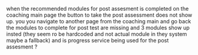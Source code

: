 when the recommended modules for post assesment is completed on the coaching main page the button to take the
post assessment does not show up. you you navigate to another page from the coaching main and go back the
modules to complete for post test are missing and 3 modules show up insted (they seem ro be hardcoded and not actual module in they system maybe a fallback) and is progress service being used for the post assesment ?
